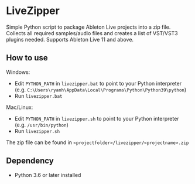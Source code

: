 # LiveZipper
 Simple Python script to package Ableton Live projects into a zip file. Collects all required samples/audio files and creates a list of VST/VST3 plugins needed. Supports Ableton Live 11 and above.
## How to use
 Windows:
 - Edit `PYTHON_PATH` in `livezipper.bat` to point to your Python interpreter (e.g. `C:\Users\ryanh\AppData\Local\Programs\Python\Python39\python`)
 - Run `livezipper.bat`

 Mac/Linux:
 - Edit `PYTHON_PATH` in `livezipper.sh` to point to your Python interpreter (e.g. `/usr/bin/python`)
 - Run `livezipper.sh`

 The zip file can be found in `<projectfolder>/livezipper/<projectname>.zip`
## Dependency
- Python 3.6 or later installed